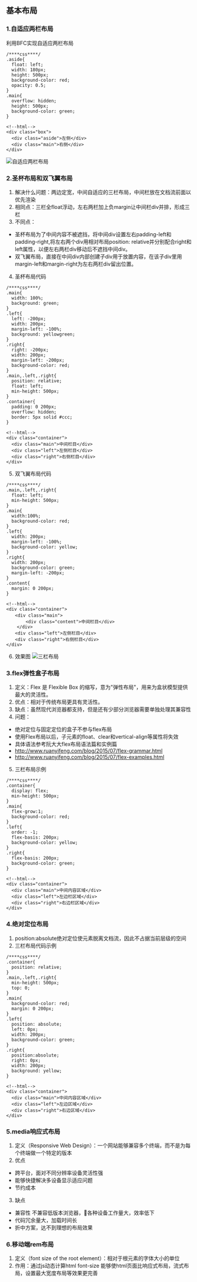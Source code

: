 ## 基本布局

### 1.自适应两栏布局
利用BFC实现自适应两栏布局
```
/****css****/
.aside{
  float: left;
  width: 180px;
  height: 500px;
  background-color: red;
  opacity: 0.5;
}
.main{
  overflow: hidden;
  height: 500px;
  background-color: green;
}

<!--html-->
<div class="box">
  <div class="aside">左侧</div>
  <div class="main">右侧</div>
</div>
```
![自适应两栏布局](https://github.com/MarsPen/-notes-summary/blob/master/images/自适应两栏布局.gif "自适应两栏布局")
### 2.圣杯布局和双飞翼布局
1. 解决什么问题：两边定宽，中间自适应的三栏布局，中间栏放在文档流前面以优先渲染
2. 相同点：三栏全float浮动，左右两栏加上负margin让中间栏div并排，形成三栏
3. 不同点： 
- 圣杯布局为了中间内容不被遮挡，将中间div设置左右padding-left和padding-right,将左右两个div用相对布局position: relative并分别配合right和left属性，以便左右两栏div移动后不遮挡中间div。
- 双飞翼布局，直接在中间div内部创建子div用于放置内容，在该子div里用margin-left和margin-right为左右两栏div留出位置。
4. 圣杯布局代码
```
/****css****/
.main{
  width: 100%;
  background: green;
}
.left{
  left: -200px;
  width: 200px;
  margin-left: -100%;
  background: yellowgreen;
}
.right{
  right: -200px;
  width: 200px;
  margin-left: -200px;
  background-color: red;
}
.main,.left,.right{
  position: relative;
  float: left;
  min-height: 500px;
}
.container{
  padding: 0 200px;
  overflow: hidden;
  border: 5px solid #ccc;
}

<!--html-->
<div class="container">
  <div class="main">中间栏目</div>
  <div class="left">左侧栏目</div>
  <div class="right">右侧栏目</div>
</div>
```
5. 双飞翼布局代码
```
/****css****/
.main,.left,.right{
  float: left;
  min-height: 500px;
}
.main{
  width:100%;
  background-color: red;
}
.left{
  width: 200px;
  margin-left: -100%;
  background-color: yellow;
}
.right{
  width: 200px;
  background-color: green;
  margin-left: -200px;
}
.content{
  margin: 0 200px;
}

<!--html-->
<div class="container"> 
　　<div class="main">
    　　<div class="content">中间栏目</div> 
    </div>
　　<div class="left">左侧栏目</div> 
　　<div class="right">右侧栏目</div> 
</div>
```

6. 效果图
![三栏布局](https://github.com/MarsPen/-notes-summary/blob/master/images/圣杯布局.gif "三栏布局")

### 3.flex弹性盒子布局
1. 定义：Flex 是 Flexible Box 的缩写，意为"弹性布局"，用来为盒状模型提供最大的灵活性。
2. 优点：相对于传统布局更具有灵活性。
3. 缺点：虽然现代浏览器都支持，但是还有少部分浏览器需要单独处理其兼容性
4. 问题：
  - 绝对定位与固定定位的盒子不参与flex布局
  - 使用Flex布局以后，子元素的float、clear和vertical-align等属性将失效
  - 具体语法参考阮大大flex布局语法篇和实例篇
  - http://www.ruanyifeng.com/blog/2015/07/flex-grammar.html
  - http://www.ruanyifeng.com/blog/2015/07/flex-examples.html
5. 三栏布局示例 
```
/****css****/
.container{
  display: flex;
  min-height: 500px;
}
.main{
  flex-grow:1;
  background-color: red;
}
.left{
  order: -1;
  flex-basis: 200px;
  background-color: yellow;
}
.right{
  flex-basis: 200px;
  background-color: green;
}

<!--html-->
<div class="container">
  <div class="main">中间内容区域</div>
  <div class="left">左边栏区域</div>
  <div class="right">右边栏区域</div>
</div>
```

### 4.绝对定位布局
1. position:absolute绝对定位使元素脱离文档流，因此不占据当前层级的空间
2. 三栏布局代码示例
```
/****css****/
.container{
  position: relative;
}
.main,.left,.right{
  min-height: 500px;
  top: 0;
}
.main{
  background-color: red;
  margin: 0 200px;
}
.left{
  position: absolute;
  left: 0px;
  width: 200px;
  background-color: green;
}
.right{
  position:absolute;
  right: 0px;
  width: 200px;
  background: yellow;
}

<!--html-->
<div class="container">
  <div class="main">中间内容区域</div>
  <div class="left">左边区域</div>
  <div class="right">右边区域</div>
</div>
```
### 5.media响应式布局
1. 定义（Responsive Web Design）：一个网站能够兼容多个终端，而不是为每个终端做一个特定的版本
2. 优点
- 跨平台，面对不同分辨率设备灵活性强
- 能够快捷解决多设备显示适应问题
- 节约成本
3. 缺点
- 兼容性 不兼容低版本浏览器，各种设备工作量大，效率低下
- 代码冗余量大，加载时间长
- 折中方案，达不到理想的布局效果 
### 6.移动端rem布局
1. 定义（font size of the root element）：相对于根元素的字体大小的单位
2. 作用：通过js动态计算html font-size 能够使html页面比响应式布局，流式布局，设置最大宽度布局等效果更完善

